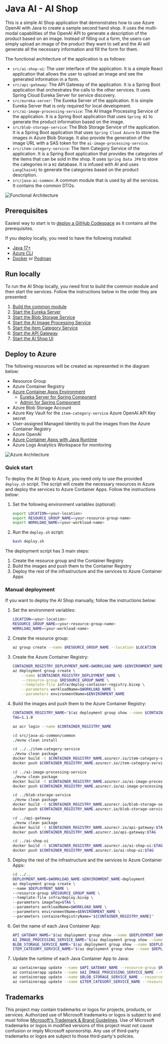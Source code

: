 # Java AI - AI Shop

This is a simple AI Shop application that demonstrates how to use Azure OpenAI with Java to create a sample second hand shop. It uses the multi-modal capabilities of the OpenAI API to generate a description of the product based on an image. Instead of filling out a form, the users can simply upload an image of the product they want to sell and the AI will generate all the necessary information and fill the form for them.

The functional architecture of the application is as follows:
- `src/ai-shop-ui`: The user interface of the application. It is a simple React application that allows the user to upload an image and see the generated information in a form.
- `src/api-gateway`: The API Gateway of the application. It is a Spring Boot application that orchestrates the calls to the other services. It uses Spring Cloud Eureka Server for service discovery.
- `src/eureka-server`: The Eureka Server of the application. It is simple Eureka Server that is only required for local development.
- `src/ai-image-processing-service`: The AI Image Processing Service of the application. It is a Spring Boot application that uses `Spring AI` to generate the product information based on the image.
- `src/blob-storage-service`: The Blob Storage Service of the application. It is a Spring Boot application that uses `Spring Cloud Azure` to store the images in Azure Blob Storage. It also provide the generation of the image URL with a SAS token for the `ai-image-processing-service`.
- `src/item-category-service`: The Item Category Service of the application. It is a Spring Boot application that provides the categories of the items that can be sold in the shop. It uses `Spring Data JPA` to store the categories in a `H2` database. It is infused with AI and uses `LangChain4j` to generate the categories based on the product description.
- `src/java-ai-common`: A common module that is used by all the services. It contains the common DTOs.

![Functional Architecture](./media/functional-architecture.png)

## Prerequisites

Easiest way to start is to [deploy a GitHub Codespace](https://github.com/codespaces/new/Azure-Samples/java-ai) as it contains all the prerequisites.

If you deploy locally, you need to have the following installed:
- [Java 17+](https://learn.microsoft.com/en-us/java/openjdk/download)
- [Azure CLI](https://docs.microsoft.com/en-us/cli/azure/install-azure-cli)
- [Docker](https://docs.docker.com/get-docker/) or [Podman](https://podman.io/getting-started/installation)

## Run locally

To run the AI Shop locally, you need first to build the common module and then start the services. Follow the instructions below in the order they are presented:

1. [Build the common module](src/java-ai-common/common/README.md)
2. [Start the Eureka Server](src/eureka-server/README.md)
3. [Start the Blob Storage Service](src/blob-storage-service/README.md)
4. [Start the AI Image Processing Service](src/ai-image-processing-service/README.md)
5. [Start the Item Category Service](src/item-category-service/README.md)
6. [Start the API Gateway](src/api-gateway/README.md)
7. [Start the AI Shop UI](src/ai-shop-ui/README.md)

## Deploy to Azure

The following resources will be created as represented in the diagram below:
- Resource Group
- Azure Container Registry
- [Azure Container Apps Environment](https://learn.microsoft.com/en-us/azure/container-apps/)
    - [Eureka Server for Spring Component](https://learn.microsoft.com/en-us/azure/container-apps/java-eureka-server-usage)
    - [Admin for Spring Component](https://learn.microsoft.com/en-us/azure/container-apps/java-admin-for-spring-usage)
- Azure Blob Storage Account
- Azure Key Vault for the `item-category-service` Azure OpenAI API Key secret
- User-assigned Managed Identity to pull the images from the Azure Container Registry
- Azure OpenAI
- [Azure Container Apps with Java Runtime](https://learn.microsoft.com/en-us/azure/container-apps/java-metrics)
- Azure Logs Analytics Workspace for monitoring

![Azure Architecture](./media/azure-architecture.png)

### Quick start

To deploy the AI Shop to Azure, you need only to use the provided `deploy.sh` script. The script will create the necessary resources in Azure and deploy the services to Azure Container Apps. Follow the instructions below:

1. Set the following environment variables (optional):

    ```bash
    export LOCATION=<your-location>
    export RESOURCE_GROUP_NAME=<your-resource-group-name>
    export WORKLOAD_NAME=<your-workload-name>
    ```

2. Run the `deploy.sh` script:

    ```bash
    bash deploy.sh
    ```

The deployment script has 3 main steps:
1. Create the resource group and the Container Registry
2. Build the images and push them to the Container Registry
3. Deploy the rest of the infrastructure and the services to Azure Container Apps

### Manual deployment

If you want to deploy the AI Shop manually, follow the instructions below:

1. Set the environment variables:

    ```bash
    LOCATION=<your-location>
    RESOURCE_GROUP_NAME=<your-resource-group-name>
    WORKLOAD_NAME=<your-workload-name>
    ```

2. Create the resource group:

    ```bash
    az group create --name $RESOURCE_GROUP_NAME --location $LOCATION
    ```

3. Create the Azure Container Registry:

    ```bash
    CONTAINER_REGISTRY_DEPLOYMENT_NAME=$WORKLOAD_NAME-$ENVIRONMENT_NAME-acr-deployment
    az deployment group create \
        --name $CONTAINER_REGISTRY_DEPLOYMENT_NAME \
        --resource-group $RESOURCE_GROUP_NAME \
        --template-file infra/deploy-container-registry.bicep \
        --parameters workloadName=$WORKLOAD_NAME \
        --parameters environmentName=$ENVIRONMENT_NAME
    ```

4. Build the images and push them to the Azure Container Registry:

    ```bash
    CONTAINER_REGISTRY_NAME="$(az deployment group show --name $CONTAINER_REGISTRY_DEPLOYMENT_NAME --resource-group $RESOURCE_GROUP_NAME --query properties.outputs.containerRegistryName.value -o tsv | tr -d '\r' | sed -e 's/^[[:space:]]*//' -e 's/[[:space:]]*$//')"
    TAG=1.1.0

    az acr login --name $CONTAINER_REGISTRY_NAME

    cd src/java-ai-common/common
    ./mvnw clean install

    cd ../../item-category-service
    ./mvnw clean package
    docker build -t $CONTAINER_REGISTRY_NAME.azurecr.io/item-category-service:$TAG .
    docker push $CONTAINER_REGISTRY_NAME.azurecr.io/item-category-service:$TAG

    cd ../ai-image-processing-service
    ./mvnw clean package
    docker build -t $CONTAINER_REGISTRY_NAME.azurecr.io/ai-image-processing-service:$TAG .
    docker push $CONTAINER_REGISTRY_NAME.azurecr.io/ai-image-processing-service:$TAG

    cd ../blob-storage-service
    ./mvnw clean package
    docker build -t $CONTAINER_REGISTRY_NAME.azurecr.io/blob-storage-service:$TAG .
    docker push $CONTAINER_REGISTRY_NAME.azurecr.io/blob-storage-service:$TAG

    cd ../api-gateway
    ./mvnw clean package
    docker build -t $CONTAINER_REGISTRY_NAME.azurecr.io/api-gateway:$TAG .
    docker push $CONTAINER_REGISTRY_NAME.azurecr.io/api-gateway:$TAG

    cd ../ai-shop-ui
    docker build -t $CONTAINER_REGISTRY_NAME.azurecr.io/ai-shop-ui:$TAG .
    docker push $CONTAINER_REGISTRY_NAME.azurecr.io/ai-shop-ui:$TAG
    ```

5. Deploy the rest of the infrastructure and the services to Azure Container Apps:

    ```bash
    cd ../..
    DEPLOYMENT_NAME=$WORKLOAD_NAME-$ENVIRONMENT_NAME-deployment
    az deployment group create \
    --name $DEPLOYMENT_NAME \
    --resource-group $RESOURCE_GROUP_NAME \
    --template-file infra/deploy.bicep \
    --parameters imageTag=$TAG \
    --parameters workloadName=$WORKLOAD_NAME \
    --parameters environmentName=$ENVIRONMENT_NAME \
    --parameters containerRegistryName="${CONTAINER_REGISTRY_NAME}"
    ```

6. Get the name of each Java Container App:

    ```bash
    API_GATEWAY_NAME="$(az deployment group show --name $DEPLOYMENT_NAME --resource-group $RESOURCE_GROUP_NAME --query properties.outputs.apiGatewayContainerAppName.value -o tsv | tr -d '\r' | sed -e 's/^[[:space:]]*//' -e 's/[[:space:]]*$//')"
    AI_IMAGE_PROCESSING_SERVICE_NAME="$(az deployment group show --name $DEPLOYMENT_NAME --resource-group $RESOURCE_GROUP_NAME --query properties.outputs.imageProcessingServiceContainerAppName.value -o tsv | tr -d '\r' | sed -e 's/^[[:space:]]*//' -e 's/[[:space:]]*$//')"
    BLOB_STORAGE_SERVICE_NAME="$(az deployment group show --name $DEPLOYMENT_NAME --resource-group $RESOURCE_GROUP_NAME --query properties.outputs.imageProcessingServiceContainerAppName.value -o tsv | tr -d '\r' | sed -e 's/^[[:space:]]*//' -e 's/[[:space:]]*$//')"
    ITEM_CATEGORY_SERVICE_NAME="$(az deployment group show --name $DEPLOYMENT_NAME --resource-group $RESOURCE_GROUP_NAME --query properties.outputs.imageProcessingServiceContainerAppName.value -o tsv | tr -d '\r' | sed -e 's/^[[:space:]]*//' -e 's/[[:space:]]*$//')"
    ```

7. Update the runtime of each Java Container App to Java:

    ```bash
    az containerapp update --name $API_GATEWAY_NAME --resource-group $RESOURCE_GROUP_NAME --runtime java --enable-java-metrics
    az containerapp update --name $AI_IMAGE_PROCESSING_SERVICE_NAME --resource-group $RESOURCE_GROUP_NAME --runtime java --enable-java-metrics
    az containerapp update --name $BLOB_STORAGE_SERVICE_NAME --resource-group $RESOURCE_GROUP_NAME --runtime java --enable-java-metrics
    az containerapp update --name $ITEM_CATEGORY_SERVICE_NAME --resource-group $RESOURCE_GROUP_NAME --runtime java --enable-java-metrics
    ```

## Trademarks

This project may contain trademarks or logos for projects, products, or services. Authorized use of Microsoft
trademarks or logos is subject to and must follow
[Microsoft's Trademark & Brand Guidelines](https://www.microsoft.com/en-us/legal/intellectualproperty/trademarks/usage/general).
Use of Microsoft trademarks or logos in modified versions of this project must not cause confusion or imply Microsoft sponsorship.
Any use of third-party trademarks or logos are subject to those third-party's policies.

